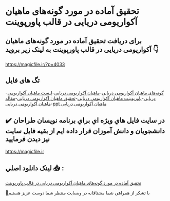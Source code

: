 # تحقیق آماده در مورد گونه‌های ماهیان آکواریومی دریایی در قالب پاورپوینت

## برای دریافت تحقیق آماده در مورد گونه‌های ماهیان آکواریومی دریایی در قالب پاورپوینت به لینک زیر بروید 👇

https://magicfile.ir/?p=4033

## تگ های فایل

-[گونه‌های ماهیان آکواریومی دریایی](https://magicfile.ir/product/%d8%aa%d8%ad%d9%82%db%8c%d9%82-%da%af%d9%88%d9%86%d9%87%d9%87%d8%a7%db%8c-%d9%85%d8%a7%d9%87%db%8c%d8%a7%d9%86-%d8%a2%da%a9%d9%88%d8%a7%d8%b1%db%8c%d9%88%d9%85%db%8c-%d8%af%d8%b1%db%8c%d8%a7%db%8c%db%8c-%d8%af%d8%b1-%d9%be%d8%a7%d9%88%d8%b1%d9%be%d9%88%db%8c%d9%86%d8%aa/)-[ماهیان آکواریومی دریایی](https://magicfile.ir/product/%d8%aa%d8%ad%d9%82%db%8c%d9%82-%da%af%d9%88%d9%86%d9%87%d9%87%d8%a7%db%8c-%d9%85%d8%a7%d9%87%db%8c%d8%a7%d9%86-%d8%a2%da%a9%d9%88%d8%a7%d8%b1%db%8c%d9%88%d9%85%db%8c-%d8%af%d8%b1%db%8c%d8%a7%db%8c%db%8c-%d8%af%d8%b1-%d9%be%d8%a7%d9%88%d8%b1%d9%be%d9%88%db%8c%d9%86%d8%aa/)-[لیست ماهیان آکواریومی دریایی](https://magicfile.ir/product/%d8%aa%d8%ad%d9%82%db%8c%d9%82-%da%af%d9%88%d9%86%d9%87%d9%87%d8%a7%db%8c-%d9%85%d8%a7%d9%87%db%8c%d8%a7%d9%86-%d8%a2%da%a9%d9%88%d8%a7%d8%b1%db%8c%d9%88%d9%85%db%8c-%d8%af%d8%b1%db%8c%d8%a7%db%8c%db%8c-%d8%af%d8%b1-%d9%be%d8%a7%d9%88%d8%b1%d9%be%d9%88%db%8c%d9%86%d8%aa/)-[پاورپوینت ماهیان آکواریومی دریایی](https://magicfile.ir/product/%d8%aa%d8%ad%d9%82%db%8c%d9%82-%da%af%d9%88%d9%86%d9%87%d9%87%d8%a7%db%8c-%d9%85%d8%a7%d9%87%db%8c%d8%a7%d9%86-%d8%a2%da%a9%d9%88%d8%a7%d8%b1%db%8c%d9%88%d9%85%db%8c-%d8%af%d8%b1%db%8c%d8%a7%db%8c%db%8c-%d8%af%d8%b1-%d9%be%d8%a7%d9%88%d8%b1%d9%be%d9%88%db%8c%d9%86%d8%aa/)-[تحقیق ماهیان آکواریومی دریایی](https://magicfile.ir/product/%d8%aa%d8%ad%d9%82%db%8c%d9%82-%da%af%d9%88%d9%86%d9%87%d9%87%d8%a7%db%8c-%d9%85%d8%a7%d9%87%db%8c%d8%a7%d9%86-%d8%a2%da%a9%d9%88%d8%a7%d8%b1%db%8c%d9%88%d9%85%db%8c-%d8%af%d8%b1%db%8c%d8%a7%db%8c%db%8c-%d8%af%d8%b1-%d9%be%d8%a7%d9%88%d8%b1%d9%be%d9%88%db%8c%d9%86%d8%aa/)-[مقاله ماهیان آکواریومی دریایی](https://magicfile.ir/product/%d8%aa%d8%ad%d9%82%db%8c%d9%82-%da%af%d9%88%d9%86%d9%87%d9%87%d8%a7%db%8c-%d9%85%d8%a7%d9%87%db%8c%d8%a7%d9%86-%d8%a2%da%a9%d9%88%d8%a7%d8%b1%db%8c%d9%88%d9%85%db%8c-%d8%af%d8%b1%db%8c%d8%a7%db%8c%db%8c-%d8%af%d8%b1-%d9%be%d8%a7%d9%88%d8%b1%d9%be%d9%88%db%8c%d9%86%d8%aa/)-[ppt ماهیان آکواریومی دریایی](https://magicfile.ir/product/%d8%aa%d8%ad%d9%82%db%8c%d9%82-%da%af%d9%88%d9%86%d9%87%d9%87%d8%a7%db%8c-%d9%85%d8%a7%d9%87%db%8c%d8%a7%d9%86-%d8%a2%da%a9%d9%88%d8%a7%d8%b1%db%8c%d9%88%d9%85%db%8c-%d8%af%d8%b1%db%8c%d8%a7%db%8c%db%8c-%d8%af%d8%b1-%d9%be%d8%a7%d9%88%d8%b1%d9%be%d9%88%db%8c%d9%86%d8%aa/)

## ✔️ در سايت فايل هاي ويژه اي براي برنامه نويسان طراحان دانشجويان و دانش آموزان قرار داده ايم از بقيه فايل سايت نيز ديدن فرماييد

https://magicfile.ir


## لينک دانلود اصلي 📥 :

[تحقیق آماده در مورد گونه‌های ماهیان آکواریومی دریایی در قالب پاورپوینت](https://magicfile.ir/product/%d8%aa%d8%ad%d9%82%db%8c%d9%82-%da%af%d9%88%d9%86%d9%87%d9%87%d8%a7%db%8c-%d9%85%d8%a7%d9%87%db%8c%d8%a7%d9%86-%d8%a2%da%a9%d9%88%d8%a7%d8%b1%db%8c%d9%88%d9%85%db%8c-%d8%af%d8%b1%db%8c%d8%a7%db%8c%db%8c-%d8%af%d8%b1-%d9%be%d8%a7%d9%88%d8%b1%d9%be%d9%88%db%8c%d9%86%d8%aa/) 


🙏با تشکر از همراهي شما مشتاقانه در وبسایت منتظر شما دوست عزیز هستیم

